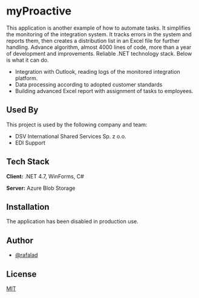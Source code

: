 # myProactive

This application is another example of how to automate tasks. It simplifies the monitoring of the integration system. It tracks errors in the system and reports them, then creates a distribution list in an Excel file for further handling. Advance algorithm, almost 4000 lines of code, more than a year of development and improvements. Reliable .NET technology stack. Below is what it can do.

- Integration with Outlook, reading logs of the monitored integration platform.
- Data processing according to adopted customer standards
- Building advanced Excel report with assignment of tasks to employees.

## Used By

This project is used by the following company and team:

- DSV International Shared Services Sp. z o.o.
- EDI Support

## Tech Stack

**Client:** .NET 4.7, WinForms, C#

**Server:** Azure Blob Storage

## Installation

The application has been disabled in production use.

## Author

- [@rafalad](https://www.github.com/rafalad)

## License

[MIT](https://choosealicense.com/licenses/mit/)
